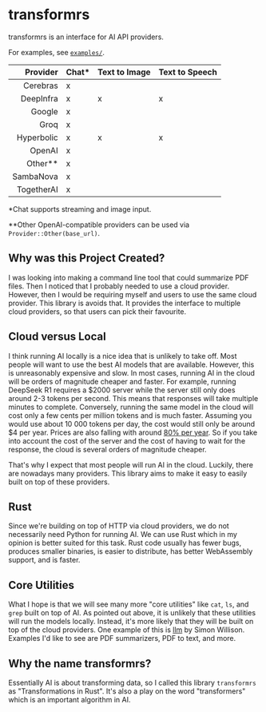 # transformrs

transformrs is an interface for AI API providers.

For examples, see [`examples/`](https://github.com/transformrs/transformrs/tree/main/examples).

Provider | Chat* | Text to Image | Text to Speech
--: | --- | --- | ---
Cerebras | x |
DeepInfra | x | x | x
Google | x |
Groq | x |
Hyperbolic | x | x | x
OpenAI | x |
Other** | x
SambaNova | x |
TogetherAI | x |

\*Chat supports streaming and image input.

\*\*Other OpenAI-compatible providers can be used via `Provider::Other(base_url)`.

## Why was this Project Created?

I was looking into making a command line tool that could summarize PDF files.
Then I noticed that I probably needed to use a cloud provider.
However, then I would be requiring myself and users to use the same cloud provider.
This library is avoids that.
It provides the interface to multiple cloud providers, so that users can pick their favourite.

## Cloud versus Local

I think running AI locally is a nice idea that is unlikely to take off.
Most people will want to use the best AI models that are available.
However, this is unreasonably expensive and slow.
In most cases, running AI in the cloud will be orders of magnitude cheaper and faster.
For example, running DeepSeek R1 requires a $2000 server while the server still only does around 2-3 tokens per second.
This means that responses will take multiple minutes to complete.
Conversely, running the same model in the cloud will cost only a few cents per million tokens and is much faster.
Assuming you would use about 10 000 tokens per day, the cost would still only be around $4 per year.
Prices are also falling with around [80% per year](https://huijzer.xyz/posts/ai-learning-rate/).
So if you take into account the cost of the server and the cost of having to wait for the response, the cloud is several orders of magnitude cheaper.

That's why I expect that most people will run AI in the cloud.
Luckily, there are nowadays many providers.
This library aims to make it easy to easily built on top of these providers.

## Rust

Since we're building on top of HTTP via cloud providers, we do not necessarily need Python for running AI.
We can use Rust which in my opinion is better suited for this task.
Rust code usually has fewer bugs, produces smaller binaries, is easier to distribute, has better WebAssembly support, and is faster.

## Core Utilities

What I hope is that we will see many more "core utilities" like `cat`, `ls`, and `grep` built on top of AI.
As pointed out above, it is unlikely that these utilities will run the models locally.
Instead, it's more likely that they will be built on top of the cloud providers.
One example of this is [llm](https://github.com/simonw/llm) by Simon Willison.
Examples I'd like to see are PDF summarizers, PDF to text, and more.

## Why the name transformrs?

Essentially AI is about transforming data, so I called this library `transformrs` as "Transformations in Rust".
It's also a play on the word "transformers" which is an important algorithm in AI.
